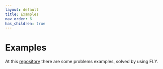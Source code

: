 ```yaml
---
layout: default
title: Examples
nav_order: 6
has_children: true
---
```


# Examples

At this [repository](https://github.com/fly-language/fly-language_examples) there are some problems examples, solved by using FLY.
